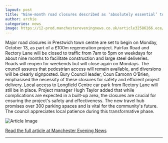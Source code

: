 ```yaml
---
layout: post
title: "Nine-month road closures described as ‘absolutely essential’ to town’s regeneration"
author: archie
categories: news
image: https://i2-prod.manchestereveningnews.co.uk/article32586266.ece/ALTERNATES/s1200/0_fairfax201.jpg
---
```

Major road closures in Prestwich town centre are set to begin on Monday, October 13, as part of a £100m regeneration project. Fairfax Road and Rectory Lane will be closed to traffic from 7am to 5pm on weekdays for about nine months to facilitate construction and large steel deliveries. Roads will reopen for weekends but will close again on Mondays. The council assures that pedestrian access will remain available, and diversions will be clearly signposted. Bury Council leader, Coun Eamonn O’Brien, emphasised the necessity of these closures for safety and efficient project delivery. Local access to Longfield Centre car park from Rectory Lane will still be in place. Project manager Hugh Taylor added that while complications are expected in a built-up area, the closures are crucial for ensuring the project's safety and effectiveness. The new travel hub promises over 300 parking spaces and is vital for the community's future. The council appreciates local patience during this transformative phase.

![Article Image](https://i2-prod.manchestereveningnews.co.uk/article32586266.ece/ALTERNATES/s1200/0_fairfax201.jpg)

[Read the full article at Manchester Evening News](https://www.manchestereveningnews.co.uk/news/greater-manchester-news/nine-month-road-closures-described-32586291)

---
